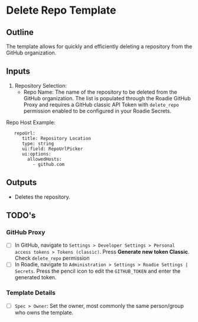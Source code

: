# Delete Repo Template

## Outline
The template allows for quickly and efficiently deleting a repository from the GitHub organization.

## Inputs
1. Repository Selection:
   - Repo Name: The name of the repository to be deleted from the GitHub organization. The list is populated through the Roadie GitHub Proxy and requires a GitHub classic API Token with `delete_repo` permission enabled to be configured in your Roadie Secrets.

Repo Host Example:
```
   repoUrl:
      title: Repository Location
      type: string
      ui:field: RepoUrlPicker
      ui:options:
        allowedHosts:
          - github.com
```

## Outputs
- Deletes the repository.

## TODO's

### GitHub Proxy
- [ ] In GitHub, navigate to `Settings > Developer Settings > Personal access tokens > Tokens (classic)`. Press **Generate new token Classic**. Check `delete_repo` permission
- [ ] In Roadie, navigate to `Administration > Settings > Roadie Settings | Secrets`. Press the pencil icon to edit the `GITHUB_TOKEN` and enter the generated token.

### Template Details
- [ ] `Spec > Owner`: Set the owner, most commonly the same person/group who owns the template.